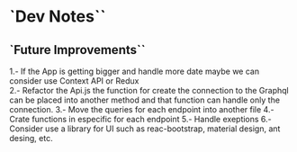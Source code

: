 # `Dev Notes``

## `Future Improvements``

1.- If the App is getting bigger and handle more date maybe we can consider use Context API or Redux \
2.- Refactor the Api.js the function for create the connection to the Graphql can be placed into another method and that function can handle only the connection.
3.- Move the queries for each endpoint into another file
4.- Crate functions in especific for each endpoint
5.- Handle exeptions
6.- Consider use a library for UI such as reac-bootstrap, material design, ant desing, etc.